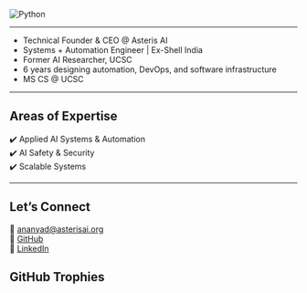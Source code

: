 ![Python](https://img.shields.io/badge/Python-F7C1D9?style=flat&logo=python&logoColor=white)

---                        

- Technical Founder & CEO @ Asteris AI
- Systems + Automation Engineer | Ex-Shell India 
- Former AI Researcher, UCSC  
- 6 years designing automation, DevOps, and software infrastructure  
- MS CS @ UCSC 

---

  ## Areas of Expertise  

  ✔️ Applied AI Systems & Automation  
  ✔️ AI Safety & Security  
  ✔️ Scalable Systems  

 
---

## Let’s Connect  

📧 [ananyad@asterisai.org](mailto:ananyad@asterisai.org)  
🔗 [GitHub](https://github.com/ananyadd)  
💼 [LinkedIn](https://www.linkedin.com/in/ananya-das-a3016059/)

## GitHub Trophies
